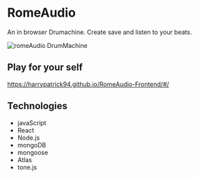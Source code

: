 # RomeAudio

An in browser Drumachine. Create save and listen to your beats. 

![romeAudio DrumMachine](https://res.cloudinary.com/dm0vmiksn/image/upload/v1583111929/pic/romeDM_amcsuv.png)

## Play for your self
https://harrypatrick94.github.io/RomeAudio-Frontend/#/

## Technologies

* javaScript
* React
* Node.js
* mongoDB
* mongoose
* Atlas
* tone.js
